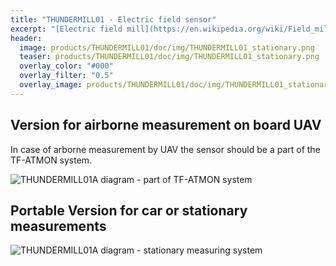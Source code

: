 ```yaml
---
title: "THUNDERMILL01 - Electric field sensor"
excerpt: "[Electric field mill](https://en.wikipedia.org/wiki/Field_mill) sensor for portable and airborne measurements."
header:
  image: products/THUNDERMILL01/doc/img/THUNDERMILL01_stationary.png
  teaser: products/THUNDERMILL01/doc/img/THUNDERMILL01_stationary.png
  overlay_color: "#000"
  overlay_filter: "0.5"
  overlay_image: products/THUNDERMILL01/doc/img/THUNDERMILL01_stationary.png
---
```



## Version for airborne measurement on board UAV

In case of arborne measurement by UAV the sensor should be a part of the TF-ATMON system.

![THUNDERMILL01A diagram - part of TF-ATMON system](doc/img/TF-ATMON-THUNDERMILL.svg)


## Portable Version for car or stationary measurements

![THUNDERMILL01A diagram - stationary measuring system](doc/img/THUNDERMILL01_stationary.png)
